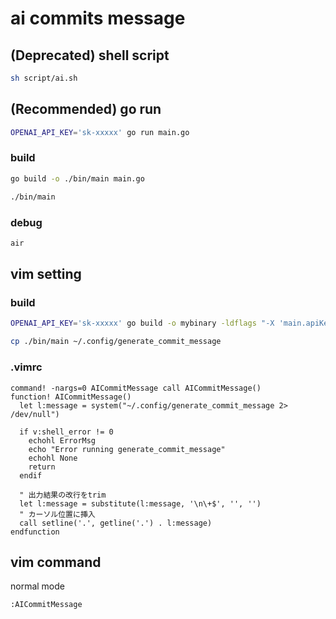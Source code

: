 # ai commits message
## (Deprecated) shell script
```bash
sh script/ai.sh
```

## (Recommended) go run
```bash
OPENAI_API_KEY='sk-xxxxx' go run main.go
```
### build
```bash
go build -o ./bin/main main.go

./bin/main
```

### debug
```bash
air
```

## vim setting
### build
```bash
OPENAI_API_KEY='sk-xxxxx' go build -o mybinary -ldflags "-X 'main.apiKey=$OPENAI_API_KEY'"

cp ./bin/main ~/.config/generate_commit_message
```

### .vimrc
```vim
command! -nargs=0 AICommitMessage call AICommitMessage()
function! AICommitMessage()
  let l:message = system("~/.config/generate_commit_message 2> /dev/null")

  if v:shell_error != 0
    echohl ErrorMsg
    echo "Error running generate_commit_message"
    echohl None
    return
  endif

  " 出力結果の改行をtrim
  let l:message = substitute(l:message, '\n\+$', '', '')
  " カーソル位置に挿入
  call setline('.', getline('.') . l:message)
endfunction
```

## vim command
normal mode
```vim
:AICommitMessage
```
